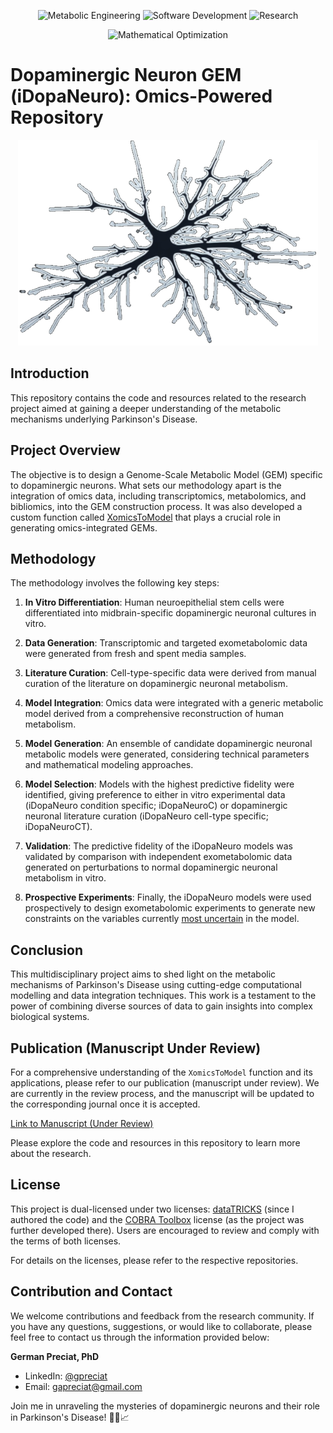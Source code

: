 <p align="center">
  <img src="https://img.shields.io/badge/Metabolic%20Engineering-Expert-green.svg" alt="Metabolic Engineering">
  <img src="https://img.shields.io/badge/Software%20Development-Expert-green.svg" alt="Software Development">
  <img src="https://img.shields.io/badge/Research-Expert-green.svg" alt="Research">
</p>

<p align="center">
  <img src="https://img.shields.io/badge/Mathematical%20Optimization-Enthusiast-blueviolet.svg" alt="Mathematical Optimization">
</p>

# Dopaminergic Neuron GEM (iDopaNeuro): Omics-Powered Repository

<p align="center">
  <img src="data/neuron.png" alt="Neuron">
</p>

## Introduction

This repository contains the code and resources related to the research project aimed at gaining a deeper understanding of the metabolic mechanisms underlying Parkinson's Disease. 

## Project Overview

The objective is to design a Genome-Scale Metabolic Model (GEM) specific to dopaminergic neurons. What sets our methodology apart is the integration of omics data, including transcriptomics, metabolomics, and bibliomics, into the GEM construction process. It was also developed a custom function called [XomicsToModel](https://github.com/Gpreciat/dataTRICKS/tree/main/projects/omicsDataIntegration) that plays a crucial role in generating omics-integrated GEMs.

## Methodology

The methodology involves the following key steps:

1. **In Vitro Differentiation**: Human neuroepithelial stem cells were differentiated into midbrain-specific dopaminergic neuronal cultures in vitro.

2. **Data Generation**: Transcriptomic and targeted exometabolomic data were generated from fresh and spent media samples.

3. **Literature Curation**: Cell-type-specific data were derived from manual curation of the literature on dopaminergic neuronal metabolism.

4. **Model Integration**: Omics data were integrated with a generic metabolic model derived from a comprehensive reconstruction of human metabolism.

5. **Model Generation**: An ensemble of candidate dopaminergic neuronal metabolic models were generated, considering technical parameters and mathematical modeling approaches.

6. **Model Selection**: Models with the highest predictive fidelity were identified, giving preference to either in vitro experimental data (iDopaNeuro condition specific; iDopaNeuroC) or dopaminergic neuronal literature curation (iDopaNeuro cell-type specific; iDopaNeuroCT).

7. **Validation**: The predictive fidelity of the iDopaNeuro models was validated by comparison with independent exometabolomic data generated on perturbations to normal dopaminergic neuronal metabolism in vitro.

8. **Prospective Experiments**: Finally, the iDopaNeuro models were used prospectively to design exometabolomic experiments to generate new constraints on the variables currently [most uncertain](https://github.com/Gpreciat/dataTRICKS/tree/main/projects/samplingSolutionSpace) in the model.

## Conclusion

This multidisciplinary project aims to shed light on the metabolic mechanisms of Parkinson's Disease using cutting-edge computational modelling and data integration techniques. This work is a testament to the power of combining diverse sources of data to gain insights into complex biological systems.

## Publication (Manuscript Under Review)

For a comprehensive understanding of the `XomicsToModel` function and its applications, please refer to our publication (manuscript under review). We are currently in the review process, and the manuscript will be updated to the corresponding journal once it is accepted.

[Link to Manuscript (Under Review)](https://www.biorxiv.org/content/10.1101/2021.06.30.450562v2)

Please explore the code and resources in this repository to learn more about the research.

## License

This project is dual-licensed under two licenses: [dataTRICKS](https://github.com/Gpreciat/dataTRICKS/blob/main/LICENSE.txt) (since I authored the code) and the [COBRA Toolbox](https://github.com/opencobra/cobratoolbox/tree/master/) license (as the project was further developed there). Users are encouraged to review and comply with the terms of both licenses.

For details on the licenses, please refer to the respective repositories.

## Contribution and Contact

We welcome contributions and feedback from the research community. If you have any questions, suggestions, or would like to collaborate, please feel free to contact us through the information provided below:

**German Preciat, PhD**
- LinkedIn: [@gpreciat](https://www.linkedin.com/in/gpreciat/)
- Email: gapreciat@gmail.com

Join me in unraveling the mysteries of dopaminergic neurons and their role in Parkinson's Disease! 🧠🔬📈
